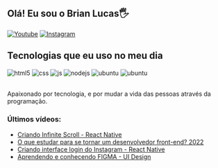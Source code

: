 ##  Olá! Eu sou o Brian Lucas🖐

[![ Youtube ](https://img.shields.io/badge/YouTube-FF0000?style=for-the-badge&logo=youtube&logoColor=white)](https://www.youtube.com/@brianmiranda9646/videos)
[![ Instagram ](https://img.shields.io/badge/Instagram-E4405F?style=for-the-badge&logo=instagram&logoColor=white)](https://instagram.com/brian8507m)


##  Tecnologias que eu uso no meu dia

<div style="display: inline_block">
  <img align="center" alt="html5" src="https://img.shields.io/badge/HTML5-E34F26?style=for-the-badge&logo=html5&logoColor=white" />
  <img align="center" alt="css" src="https://img.shields.io/badge/CSS3-1572B6?style=for-the-badge&logo=css3&logoColor=white" />
  <img align="center" alt="js" src="https://img.shields.io/badge/JavaScript-F7DF1E?style=for-the-badge&logo=javascript&logoColor=black" />
  <img align="center" alt="nodejs" src="https://img.shields.io/badge/Node.js-43853D?style=for-the-badge&logo=node.js&logoColor=white" />
  <img align="center" alt="ubuntu" src="https://img.shields.io/badge/Ubuntu-E95420?style=for-the-badge&logo=ubuntu&logoColor=white" />
  <img align="center" alt="ubuntu" src="https://img.shields.io/badge/Python-14354C?style=for-the-badge&logo=python&logoColor=white" />
</div><br/>

Apaixonado por tecnologia, e por mudar a vida das pessoas através da programação.

###  Últimos vídeos:
- [ Criando Infinite Scroll - React Native ](https://youtu.be/TjkFGrjkXfc)<br/>
- [ O que estudar para se tornar um desenvolvedor front-end? 2022 ](https://youtu.be/Ab-kGzlCCWI)<br/>
- [ Criando interface login do Instagram - React Native ](https://youtu.be/pSV9Wh_p2Cg)<br/>
- [ Aprendendo e conhecendo FIGMA - UI Design ](https://youtu.be/KRCfX25yFf4)<br/>
